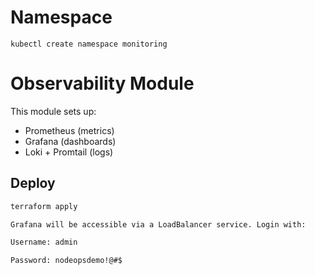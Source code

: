 # Namespace

```
kubectl create namespace monitoring
```

# Observability Module

This module sets up:

- Prometheus (metrics)
- Grafana (dashboards)
- Loki + Promtail (logs)

## Deploy

```bash
terraform apply

Grafana will be accessible via a LoadBalancer service. Login with:

Username: admin

Password: nodeopsdemo!@#$